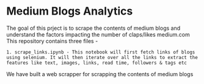 # Medium Blogs Analytics
The goal of this prject is to scrape the contents of medium blogs and understand the factors impacting the number of claps/likes medium.com
This repository contains three files - 
```
1. scrape_links.ipynb - This notebook will first fetch links of blogs using selenium. It will then iterate over all the links to extract the features like text, images, links, read time, followers & tags etc 
```
We have built a web scrapper for scrapping the contents of medium blogs
